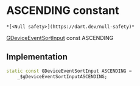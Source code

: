 


# ASCENDING constant




    *[<Null safety>](https://dart.dev/null-safety)*


[GDeviceEventSortInput](../../third_party_yonomi_graphql_schema_schema.docs.schema.gql/GDeviceEventSortInput-class.md) const ASCENDING
  







## Implementation

```dart
static const GDeviceEventSortInput ASCENDING =
    _$gDeviceEventSortInputASCENDING;


```







